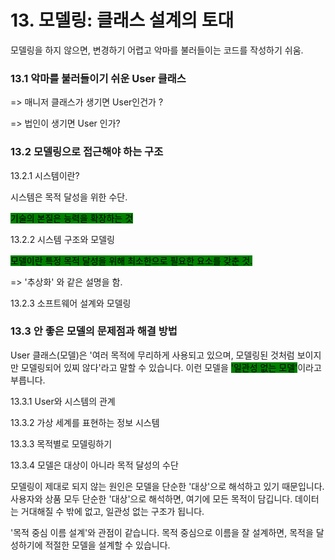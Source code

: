 # 13. 모델링: 클래스 설계의 토대

모델링을 하지 않으면, 변경하기 어렵고 악마를 불러들이는 코드를 작성하기 쉬움.



### 13.1 악마를 불러들이기 쉬운 User 클래스

\=> 매니저 클래스가 생기면 User인건가 ?

\=> 법인이 생기면 User 인가?



### 13.2 모델링으로 접근해야 하는 구조

13.2.1 시스템이란?

시스템은 목적 달성을 위한 수단.

<mark style="background-color:green;">기술의 본질은 능력을 확장하는 것</mark>



13.2.2 시스템 구조와 모델링

<mark style="background-color:green;">모델이란 특정 목적 달성을 위해 최소한으로 필요한 요소를 갖춘 것.</mark>

\=> '추상화' 와 같은 설명을 함.



13.2.3 소프트웨어 설계와 모델링

### 13.3 안 좋은 모델의 문제점과 해결 방법

User 클래스(모델)은 '여러 목적에 무리하게 사용되고 있으며, 모델링된 것처럼 보이지만 모델링되어 있찌 않다'라고 말할 수 있습니다. 이런 모델을 <mark style="background-color:green;">'일관성 없는 모델'</mark>이라고 부릅니다.



13.3.1 User와 시스템의 관계

13.3.2 가상 세계를 표현하는 정보 시스템

13.3.3 목적별로 모델링하기

13.3.4 모델은 대상이 아니라 목적 달성의 수단

모델링이 제대로 되지 않는 원인은 모델을 단순한 '대상'으로 해석하고 있기 때문입니다. 사용자와 상품 모두 단순한 '대상'으로 해석하면, 여기에 모든 목적이 담깁니다. 데이터는 거대해질 수 밖에 없고, 일관성 없는 구조가 됩니다.



'목적 중심 이름 설계'와 관점이 같습니다. 목적 중심으로 이름을 잘 설계하면, 목적을 달성하기에 적절한 모델을 설계할 수 있습니다.





